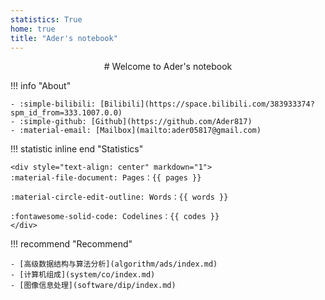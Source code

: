 ```yaml
---
statistics: True
home: true
title: "Ader's notebook"
---
```


<div markdown="1" style="text-align: center">
# Welcome to Ader's notebook
</div>

!!! info "About"

    - :simple-bilibili: [Bilibili](https://space.bilibili.com/383933374?spm_id_from=333.1007.0.0)
    - :simple-github: [Github](https://github.com/Ader817)
    - :material-email: [Mailbox](mailto:ader05817@gmail.com)

!!! statistic inline end "Statistics"

    <div style="text-align: center" markdown="1">
    :material-file-document: Pages：{{ pages }}

    :material-circle-edit-outline: Words：{{ words }}
    
    :fontawesome-solid-code: Codelines：{{ codes }}
    </div>

!!! recommend "Recommend"

    - [高级数据结构与算法分析](algorithm/ads/index.md)
    - [计算机组成](system/co/index.md)
    - [图像信息处理](software/dip/index.md)
